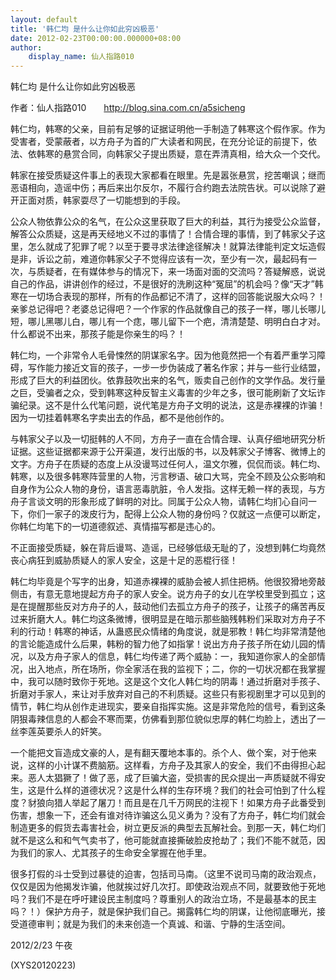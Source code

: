 ```yaml
---
layout: default
title: '韩仁均 是什么让你如此穷凶极恶'
date: 2012-02-23T00:00:00.000000+08:00
author:
    display_name: 仙人指路010
---
```


韩仁均 是什么让你如此穷凶极恶

作者：仙人指路010　　http://blog.sina.com.cn/a5sicheng

韩仁均，韩寒的父亲，目前有足够的证据证明他一手制造了韩寒这个假作家。作为受害者，受蒙蔽者，以方舟子为首的广大读者和网民，在充分论证的前提下，依法、依韩寒的悬赏合同，向韩家父子提出质疑，意在弄清真相，给大众一个交代。

韩家在接受质疑这件事上的表现大家都看在眼里。先是嚣张悬赏，挖苦嘲讽；继而恶语相向，造谣中伤；再后来出尔反尔，不履行合约跑去法院告状。可以说除了避开正面对质，韩家耍尽了一切能想到的手段。

公众人物依靠公众的名气，在公众这里获取了巨大的利益，其行为接受公众监督，解答公众质疑，这是再天经地义不过的事情了！合情合理的事情，到了韩家父子这里，怎么就成了犯罪了呢？以至于要寻求法律途径解决！就算法律能判定文坛造假是非，诉讼之前，难道你韩家父子不觉得应该有一次，至少有一次，最起码有一次，与质疑者，在有媒体参与的情况下，来一场面对面的交流吗？答疑解惑，说说自己的作品，讲讲创作的经过，不是很好的洗刷这种“冤屈”的机会吗？像“天才”韩寒在一切场合表现的那样，所有的作品都记不清了，这样的回答能说服大众吗？！亲爹总记得吧？老婆总记得吧？一个作家的作品就像自己的孩子一样，哪儿长哪儿短，哪儿黑哪儿白，哪儿有一个痣，哪儿留下一个疤，清清楚楚、明明白白才对。什么都说不出来，那孩子能是你亲生的吗？！

韩仁均，一个非常令人毛骨悚然的阴谋家名字。因为他竟然把一个有着严重学习障碍，写作能力接近文盲的孩子，一步一步伪装成了著名作家；并与一些行业结盟，形成了巨大的利益团伙。依靠鼓吹出来的名气，贩卖自己创作的文学作品。发行量之巨，受骗者之众，受到韩寒这种反智主义毒害的少年之多，很可能刷新了文坛诈骗纪录。这不是什么代笔问题，说代笔是方舟子文明的说法，这是赤裸裸的诈骗！因为一切挂着韩寒名字卖出去的作品，都不是他创作的。

与韩家父子以及一切挺韩的人不同，方舟子一直在合情合理、认真仔细地研究分析证据。这些证据都来源于公开渠道，发行出版的书，以及韩家父子博客、微博上的文字。方舟子在质疑的态度上从没谩骂过任何人，温文尔雅，侃侃而谈。韩仁均、韩寒，以及很多韩寒阵营里的人物，污言秽语、破口大骂，完全不顾及公众影响和自身作为公众人物的身份，语言恶毒肮脏，令人发指。这样无赖一样的表现，与方舟子言谈文明的形象形成了鲜明的对比。同属于公众人物，请韩仁均扪心自问一下，你们一家子的泼皮行为，配得上公众人物的身份吗？仅就这一点便可以断定，你韩仁均笔下的一切道德叙述、真情描写都是违心的。

不正面接受质疑，躲在背后谩骂、造谣，已经够低级无耻的了，没想到韩仁均竟然丧心病狂到威胁质疑人的家人安全，这是十足的恶棍行径！

韩仁均毕竟是个写字的出身，知道赤裸裸的威胁会被人抓住把柄。他很狡猾地旁敲侧击，有意无意地提起方舟子的家人安全。说方舟子的女儿在学校里受到孤立；这是在提醒那些反对方舟子的人，鼓动他们去孤立方舟子的孩子，让孩子的痛苦再反过来折磨大人。韩仁均这条微博，很明显是在暗示那些脑残韩粉们采取对方舟子不利的行动！韩寒的神话，从蛊惑民众情绪的角度说，就是邪教！韩仁均非常清楚他的言论能造成什么后果，韩粉的智力他了如指掌！说出方舟子孩子所在幼儿园的情况，以及方舟子家人的信息，韩仁均传递了两个威胁：一，我知道你家人的全部情况，出入地点，所在场所，你全家活在我的监视下；二，你的一切状况都在我掌握中，我可以随时致你于死地。这是这个文化人韩仁均的阴毒！通过折磨对手孩子、折磨对手家人，来让对手放弃对自己的不利质疑。这些只有影视剧里才可以见到的情节，韩仁均从创作走进现实，要亲自指挥实施。这是非常危险的信号，看到这条阴狠毒辣信息的人都会不寒而栗，仿佛看到那位貌似忠厚的韩仁均脸上，透出了一丝李莲英要杀人的奸笑。

一个能把文盲造成文豪的人，是有翻天覆地本事的。杀个人、做个案，对于他来说，这样的小计谋不费脑筋。这样看，方舟子及其家人的安全，我们不由得担心起来。恶人太猖獗了！做了恶，成了巨骗大盗，受损害的民众提出一声质疑就不得安生，这是什么样的道德状况？这是什么样的生存环境？我们的社会可怕到了什么程度？豺狼向猎人举起了屠刀！而且是在几千万网民的注视下！如果方舟子此番受到伤害，想象一下，还会有谁对待诈骗这么见义勇为？没有了方舟子，韩仁均们就会制造更多的假货去毒害社会，树立更反派的典型去瓦解社会。到那一天，韩仁均们就不是这么和和气气卖书了，他可能就直接撕破脸皮抢劫了；我们不能不就范，因为我们的家人、尤其孩子的生命安全掌握在他手里。

很多打假的斗士受到过暴徒的迫害，包括司马南。（这里不说司马南的政治观点，仅仅是因为他揭发诈骗，他就挨过好几次打。即使政治观点不同，就要致他于死地吗？我们不是在呼吁建设民主制度吗？尊重别人的政治立场，不是最基本的民主吗？！）保护方舟子，就是保护我们自己。揭露韩仁均的阴谋，让他彻底曝光，接受道德审判；就是为我们的未来创造一个真诚、和谐、宁静的生活空间。

2012/2/23 午夜

(XYS20120223)

